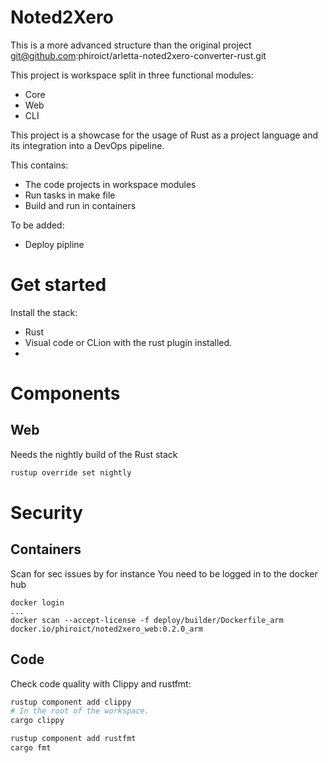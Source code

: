 # Noted2Xero

This is a more advanced structure than the original project git@github.com:phiroict/arletta-noted2xero-converter-rust.git

This project is workspace split in three functional modules: 
- Core
- Web
- CLI 

This project is a showcase for the usage of Rust as a project language and its integration into a DevOps pipeline.

This contains: 
- The code projects in workspace modules
- Run tasks in make file
- Build and run in containers 

To be added: 
- Deploy pipline


# Get started 

Install the stack: 
- Rust
- Visual code or CLion with the rust plugin installed. 
- 

# Components 

## Web 
Needs the nightly build of the Rust stack

```bash 
rustup override set nightly
```


# Security

## Containers
Scan for sec issues by for instance
You need to be logged in to the docker hub


```
docker login
...
docker scan --accept-license -f deploy/builder/Dockerfile_arm docker.io/phiroict/noted2xero_web:0.2.0_arm
```

## Code 

Check code quality with Clippy and rustfmt: 

```bash
rustup component add clippy 
# In the root of the workspace. 
cargo clippy

rustup component add rustfmt
cargo fmt
```